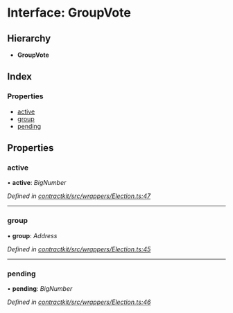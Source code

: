 # Interface: GroupVote

## Hierarchy

* **GroupVote**

## Index

### Properties

* [active](_wrappers_election_.groupvote.md#active)
* [group](_wrappers_election_.groupvote.md#group)
* [pending](_wrappers_election_.groupvote.md#pending)

## Properties

###  active

• **active**: *BigNumber*

*Defined in [contractkit/src/wrappers/Election.ts:47](https://github.com/celo-org/celo-monorepo/blob/master/packages/sdk/contractkit/src/wrappers/Election.ts#L47)*

___

###  group

• **group**: *Address*

*Defined in [contractkit/src/wrappers/Election.ts:45](https://github.com/celo-org/celo-monorepo/blob/master/packages/sdk/contractkit/src/wrappers/Election.ts#L45)*

___

###  pending

• **pending**: *BigNumber*

*Defined in [contractkit/src/wrappers/Election.ts:46](https://github.com/celo-org/celo-monorepo/blob/master/packages/sdk/contractkit/src/wrappers/Election.ts#L46)*
